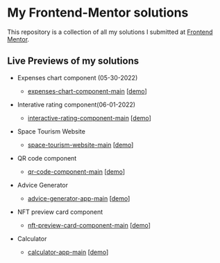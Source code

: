# My Frontend-Mentor solutions

This repository is a collection of all my solutions I submitted at [Frontend Mentor](https://frontendmentor.io).

## Live Previews of my solutions

- Expenses chart component (05-30-2022)

  - [expenses-chart-component-main](https://github.com/tombatossals/frontendmentor-challenges/tree/main/expenses-chart-component-main) [[demo](https://tombatossals.github.io/frontendmentor-challenges/expenses-chart-component-main/)]

- Interative rating component(06-01-2022)

  - [interactive-rating-component-main](https://github.com/tombatossals/frontendmentor-challenges/tree/main/interactive-rating-component-main) [[demo](https://tombatossals.github.io/frontendmentor-challenges/interactive-rating-component-main/)]

- Space Tourism Website
  - [space-tourism-website-main](https://github.com/tombatossals/frontendmentor-challenges/tree/main/space-tourism-website-main) [[demo](https://tombatossals.github.io/frontendmentor-challenges/space-tourism-website-main/)]

- QR code component
  - [qr-code-component-main](https://github.com/tombatossals/frontendmentor-challenges/tree/main/qr-code-component-main) [[demo](https://tombatossals.github.io/frontendmentor-challenges/qr-code-component-main/)]

- Advice Generator
  - [advice-generator-app-main](https://github.com/tombatossals/frontendmentor-challenges/tree/main/advice-generator-app-main) [[demo](https://tombatossals.github.io/frontendmentor-challenges/advice-generator-app-main/)]

- NFT preview card component
  - [nft-preview-card-component-main](https://github.com/tombatossals/frontendmentor-challenges/tree/main/nft-preview-card-component-main) [[demo](https://tombatossals.github.io/frontendmentor-challenges/nft-preview-card-component-main/)]

- Calculator
  - [calculator-app-main](https://github.com/tombatossals/frontendmentor-challenges/tree/main/calculator-app-main) [[demo](https://tombatossals.github.io/frontendmentor-challenges/calculator-app-main/)]
